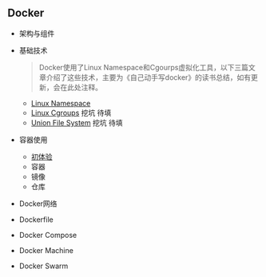 ## Docker
- 架构与组件

- 基础技术
    > Docker使用了Linux Namespace和Cgourps虚拟化工具，以下三篇文章介绍了这些技术，主要为《自己动手写docker》的读书总结，如有更新，会在此处注释。
    - [Linux Namespace](./../../book/linux/namespace.md)
    - [Linux Cgroups](./../../book/linux/cgroups.md) 挖坑 待填
    - [Union File System](./../../book/linux/file_system.md) 挖坑 待填

- 容器使用
    - [初体验](./run.md)
    - 容器
    - 镜像
    - 仓库

- Docker网络

- Dockerfile
- Docker Compose

- Docker Machine
- Docker Swarm